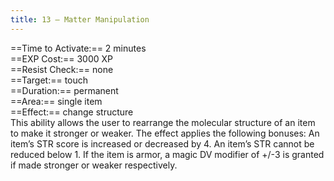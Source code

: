 ```yaml
---
title: 13 – Matter Manipulation
---
```

==Time to Activate:== 2 minutes  
==EXP Cost:== 3000 XP  
==Resist Check:== none  
==Target:== touch  
==Duration:== permanent  
==Area:== single item  
==Effect:== change structure  
This ability allows the user to rearrange the molecular structure of an item to make it stronger or weaker. The effect applies the following bonuses: An item’s STR score is increased or decreased by 4. An item’s STR cannot be reduced below 1. If the item is armor, a magic DV modifier of +/-3 is granted if made stronger or weaker respectively.  
